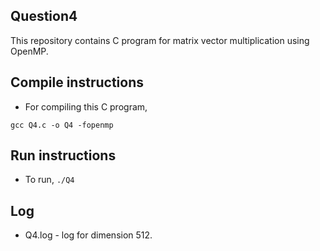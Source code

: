 ## Question4

This repository contains C program for matrix vector multiplication using OpenMP.

## Compile instructions
* For compiling this C program,

`gcc Q4.c -o Q4 -fopenmp`

## Run instructions

* To run, 
`./Q4`

## Log
* Q4.log - log for dimension 512.